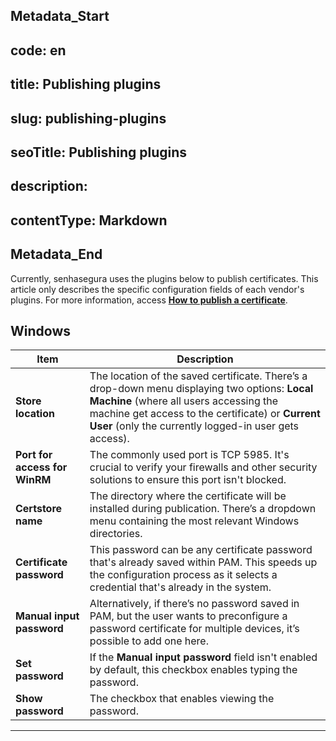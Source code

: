 ## Metadata_Start 
## code: en
## title: Publishing plugins 
## slug: publishing-plugins 
## seoTitle: Publishing plugins 
## description:  
## contentType: Markdown 
## Metadata_End
Currently, senhasegura uses the plugins below to publish certificates. This article only describes the specific configuration fields of each vendor's plugins. For more information, access [**How to publish a certificate**](/v3-32/docs/certificates-flow-how-to-publish-a-certificate).

## Windows

| Item | Description |
| --- | --- |
| **Store location** | The location of the saved certificate. There’s a drop-down menu displaying two options:  **Local Machine** (where all users accessing the machine get access to the certificate) or **Current User** (only the currently logged-in user gets access).
| **Port for access for WinRM** | The commonly used port is TCP 5985. It's crucial to verify your firewalls and other security solutions to ensure this port isn't blocked.
| **Certstore name** | The directory where the certificate will be installed during publication. There’s a dropdown menu containing the most relevant Windows directories.
| **Certificate password** | This password can be any certificate password that's already saved within PAM. This speeds up the configuration process as it selects a credential that's already in the system. 
| **Manual input password** | Alternatively, if there’s no password saved in PAM, but the user wants to preconfigure a password certificate for multiple devices, it’s possible to add one here.
| **Set password** | If the **Manual input password** field isn't enabled by default, this checkbox enables typing the password.
| **Show password** | The checkbox that enables viewing the password.
***